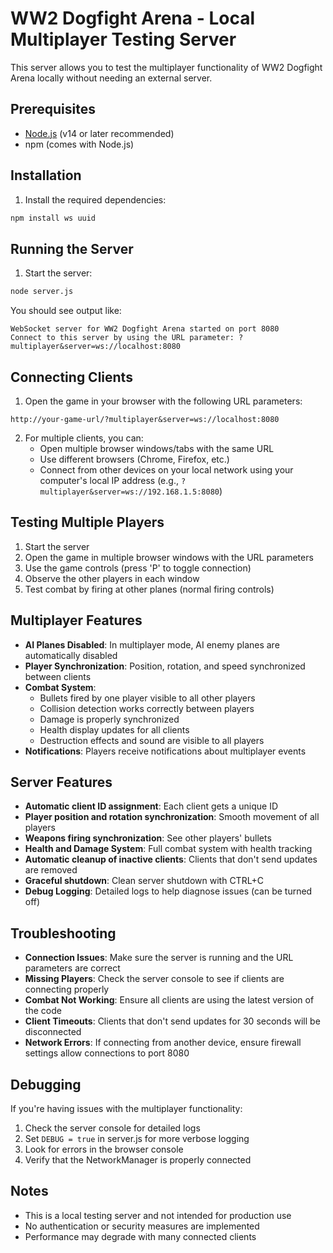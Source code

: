 # WW2 Dogfight Arena - Local Multiplayer Testing Server

This server allows you to test the multiplayer functionality of WW2 Dogfight Arena locally without needing an external server.

## Prerequisites

- [Node.js](https://nodejs.org/) (v14 or later recommended)
- npm (comes with Node.js)

## Installation

1. Install the required dependencies:

```bash
npm install ws uuid
```

## Running the Server

1. Start the server:

```bash
node server.js
```

You should see output like:

```
WebSocket server for WW2 Dogfight Arena started on port 8080
Connect to this server by using the URL parameter: ?multiplayer&server=ws://localhost:8080
```

## Connecting Clients

1. Open the game in your browser with the following URL parameters:

```
http://your-game-url/?multiplayer&server=ws://localhost:8080
```

2. For multiple clients, you can:
   - Open multiple browser windows/tabs with the same URL
   - Use different browsers (Chrome, Firefox, etc.)
   - Connect from other devices on your local network using your computer's local IP address
     (e.g., `?multiplayer&server=ws://192.168.1.5:8080`)

## Testing Multiple Players

1. Start the server
2. Open the game in multiple browser windows with the URL parameters
3. Use the game controls (press 'P' to toggle connection)
4. Observe the other players in each window
5. Test combat by firing at other planes (normal firing controls)

## Multiplayer Features

- **AI Planes Disabled**: In multiplayer mode, AI enemy planes are automatically disabled
- **Player Synchronization**: Position, rotation, and speed synchronized between clients
- **Combat System**: 
  - Bullets fired by one player visible to all other players
  - Collision detection works correctly between players
  - Damage is properly synchronized
  - Health display updates for all clients
  - Destruction effects and sound are visible to all players
- **Notifications**: Players receive notifications about multiplayer events

## Server Features

- **Automatic client ID assignment**: Each client gets a unique ID
- **Player position and rotation synchronization**: Smooth movement of all players
- **Weapons firing synchronization**: See other players' bullets
- **Health and Damage System**: Full combat system with health tracking
- **Automatic cleanup of inactive clients**: Clients that don't send updates are removed
- **Graceful shutdown**: Clean server shutdown with CTRL+C
- **Debug Logging**: Detailed logs to help diagnose issues (can be turned off)

## Troubleshooting

- **Connection Issues**: Make sure the server is running and the URL parameters are correct
- **Missing Players**: Check the server console to see if clients are connecting properly
- **Combat Not Working**: Ensure all clients are using the latest version of the code
- **Client Timeouts**: Clients that don't send updates for 30 seconds will be disconnected
- **Network Errors**: If connecting from another device, ensure firewall settings allow connections to port 8080

## Debugging

If you're having issues with the multiplayer functionality:

1. Check the server console for detailed logs
2. Set `DEBUG = true` in server.js for more verbose logging
3. Look for errors in the browser console
4. Verify that the NetworkManager is properly connected

## Notes

- This is a local testing server and not intended for production use
- No authentication or security measures are implemented
- Performance may degrade with many connected clients 